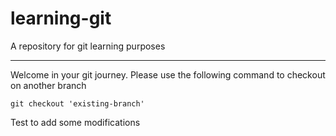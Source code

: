 # learning-git

A repository for git learning purposes

---

Welcome in your git journey.
Please use the following command to checkout on another branch

```
git checkout 'existing-branch'
```

Test to add some modifications
